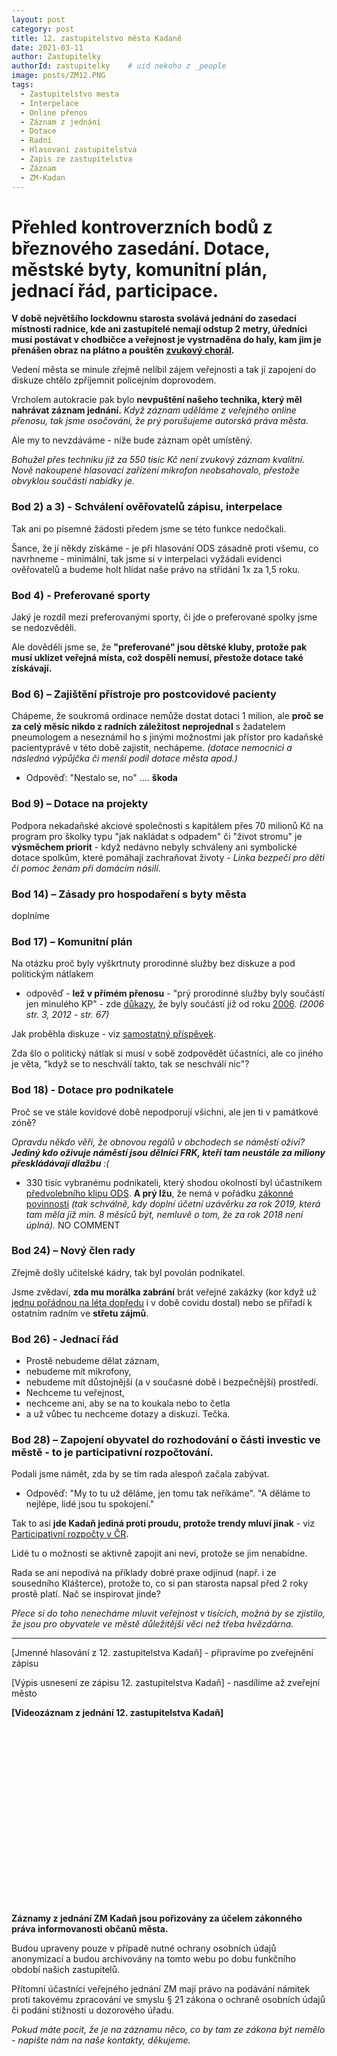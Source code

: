 ```yaml
---
layout: post
category: post
title: 12. zastupitelstvo města Kadaně
date: 2021-03-11
author: Zastupitelky
authorId: zastupitelky    # uid nekoho z _people
image: posts/ZM12.PNG
tags:
  - Zastupitelstvo mesta
  - Interpelace
  - Online přenos
  - Záznam z jednání
  - Dotace
  - Radní
  - Hlasovani zastupitelstva
  - Zapis ze zastupitelstva
  - Záznam 
  - ZM-Kadan
---
```



# Přehled kontroverzních bodů z březnového zasedání. Dotace, městské byty, komunitní plán, jednací řád, participace.

**V době největšího lockdownu starosta svolává jednání do zasedací místnosti radnice, kde ani zastupitelé nemají odstup 2 metry, úředníci musí postávat v chodbičce a veřejnost je vystrnaděna do haly, kam jim je přenášen obraz na plátno a pouštěn [zvukový chorál](https://drive.google.com/file/d/1Euv5X0l4EsXrOnoCoXfMmYGRZx7tY8U8/view?usp=sharing).**

Vedení města se minule zřejmě nelíbil zájem veřejnosti a tak jí zapojení do diskuze chtělo zpříjemnit policejním doprovodem.

Vrcholem autokracie pak bylo **nevpuštění našeho technika, který měl nahrávat záznam jednání.** 
*Když záznam uděláme z veřejného online přenosu, tak jsme osočováni, že prý porušujeme autorská práva města.* 

Ale my to nevzdáváme - níže bude záznam opět umístěný. 

*Bohužel přes techniku již za 550 tisíc Kč není zvukový záznam kvalitní. Nově nakoupené hlasovací zařízení mikrofon neobsahovalo, přestože obvyklou součástí nabídky je.* 

### Bod 2) a 3) - Schválení ověřovatelů zápisu, interpelace 
Tak ani po písemné žádosti předem jsme se této funkce nedočkali. 

Šance, že jí někdy získáme - je při hlasování ODS zásadně proti všemu, co navrhneme - minimální, tak jsme si v interpelaci vyžádali evidenci ověřovatelů a budeme holt hlídat naše právo na střídání 1x za 1,5 roku.

### Bod 4) - Preferované sporty
Jaký je rozdíl mezi preferovanými sporty, či jde o preferované spolky jsme se nedozvěděli.

Ale dověděli jsme se, že **"preferované" jsou dětské kluby, protože pak musí uklízet veřejná místa, což dospělí nemusí, přestože dotace také získávají.**

### Bod 6) – Zajištění přístroje pro postcovidové pacienty
Chápeme, že soukromá ordinace nemůže dostat dotaci 1 milion, ale **proč se za celý měsíc nikdo z radních záležitost neprojednal** 
s žadatelem pneumologem a neseznámil ho s jinými možnostmi jak přístor pro kadaňské pacientyprávě v této době zajistit, nechápeme.
*(dotace nemocnici a následná výpůjčka či menší podíl dotace města apod.)*

* Odpověď: "Nestalo se, no" .... **škoda**

### Bod 9) – Dotace na projekty
Podpora nekadaňské akciové společnosti s kapitálem přes 70 milionů Kč na program pro školky typu "jak nakládat s odpadem" či "život stromu" je **výsměchem priorit** - když nedávno nebyly schváleny ani symbolické dotace spolkům, které pomáhají zachraňovat životy - *Linka bezpečí pro děti či pomoc ženám při domácím násilí*.

### Bod 14) –  Zásady pro hospodaření s byty města
doplníme

### Bod 17) – Komunitní plán 
Na otázku proč byly vyškrtnuty prorodinné služby bez diskuze a pod politickým nátlakem
* odpověď - **lež v přímém přenosu** - "prý prorodinné služby byly součástí jen minulého KP" - zde [důkazy](https://drive.google.com/file/d/1m6r6d2edQHE5vNTXr8eXevUoVSBXO4q2/view?usp=sharing), že byly součástí již od roku [2006](https://drive.google.com/file/d/1d3SeutqMTueEnMWCbulHcrJIzgupn2-B/view?usp=sharing). *(2006 str. 3, 2012 - str. 67)*

Jak proběhla diskuze - viz [samostatný příspěvek](https://kadan.pirati.cz/aktuality/kp.html).

Zda šlo o politický nátlak si musí v sobě zodpovědět účastníci, ale co jiného je věta, "když se to neschválí takto, tak se neschválí nic"?

### Bod 18) - Dotace pro podnikatele
Proč se ve stále kovidové době nepodporují všichni, ale jen ti v památkové zóně?
  
*Opravdu někdo věří, že obnovou regálů v obchodech se náměstí oživí?**Jediný kdo oživuje náměstí jsou dělníci FRK, kteří tam neustále za miliony přeskládávají dlažbu** :(*
  
* 330 tisíc vybranému podnikateli, který shodou okolností byl účastníkem [předvolebního klipu ODS](https://drive.google.com/file/d/1qUDDWFeM2yOn3TbO1wFR2eQozcQVjOmp/view?usp=sharing). 
**A prý lžu**, že nemá v pořádku [zákonné povinnosti](https://or.justice.cz/ias/ui/vypis-sl-firma?subjektId=980897)
*(tak schválně, kdy doplní účetní uzávěrku za rok 2019, která tam měla již min. 8 měsíců být, nemluvě o tom, že za rok 2018 není úplná).*
NO COMMENT

### Bod 24)  – Nový člen rady
Zřejmě došly učitelské kádry, tak byl povolán podnikatel. 

Jsme zvědaví, **zda mu morálka zabrání** brát veřejné zakázky 
(kor když už [jednu pořádnou na léta dopředu](https://www.hlidacstatu.cz/verejnezakazky/zakazka/1D95E64332461ECCA526841E0030F43D?qs=icododavatel%3A25494228) i v době covidu dostal) nebo se přiřadí k ostatním radním ve **střetu zájmů**. 

### Bod 26) - Jednací řád 
* Prostě nebudeme dělat záznam, 
* nebudeme mít mikrofony, 
* nebudeme mít důstojnější (a v současné době i bezpečnější) prostředí.
* Nechceme tu veřejnost, 
* nechceme ani, aby se na to koukala nebo to četla 
* a už vůbec tu nechceme dotazy a diskuzi. Tečka.

### Bod 28) – Zapojení obyvatel do rozhodování o části investic ve městě - to je participativní rozpočtování.
Podali jsme námět, zda by se tím rada alespoň začala zabývat.

* Odpověď: "My to tu už děláme, jen tomu tak neříkáme".
"A děláme to nejlépe, lidé jsou tu spokojení."

Tak to asi **jde Kadaň jediná proti proudu, protože trendy mluví jinak** - viz [Participativní rozpočty v ČR](https://www.participativni-rozpocet.cz/participativni-rozpocty-cr/).

Lidé tu o možnosti se aktivně zapojit ani neví, protože se jim nenabídne. 

Rada se ani nepodívá na příklady dobré praxe odjinud (např. i ze sousedního Klášterce), protože to, co si pan starosta napsal před 2 roky prostě platí. Nač se inspirovat jinde?

*Přece si do toho nenecháme mluvit veřejnost v tisících, možná by se zjistilo, že jsou pro obyvatele ve městě důležitější věci než třeba hvězdárna.* 


----------------------------------


[Jmenné hlasování z 12. zastupitelstva Kadaň] - připravíme po zveřejnění zápisu

[Výpis usnesení ze zápisu 12. zastupitelstva Kadaň] - nasdílíme až zveřejní město

**[Videozáznam z jednání 12. zastupitelstva Kadaň]**
<script src="https://fast.wistia.com/embed/medias/fohtv3tcy1.jsonp" async></script><script src="https://fast.wistia.com/assets/external/E-v1.js" async></script><div class="wistia_responsive_padding" style="padding:56.25% 0 0 0;position:relative;"><div class="wistia_responsive_wrapper" style="height:100%;left:0;position:absolute;top:0;width:100%;"><div class="wistia_embed wistia_async_fohtv3tcy1 videoFoam=true" style="height:100%;position:relative;width:100%"><div class="wistia_swatch" style="height:100%;left:0;opacity:0;overflow:hidden;position:absolute;top:0;transition:opacity 200ms;width:100%;"><img src="https://fast.wistia.com/embed/medias/fohtv3tcy1/swatch" style="filter:blur(5px);height:100%;object-fit:contain;width:100%;" alt="" aria-hidden="true" onload="this.parentNode.style.opacity=1;" /></div></div></div></div> 



**Záznamy z jednání ZM Kadaň jsou pořizovány za účelem zákonného práva informovanosti občanů města.** 

Budou upraveny pouze v případě nutné ochrany osobních údajů anonymizací a budou archivovány na tomto webu po dobu funkčního období našich zastupitelů. 

Přítomní účastníci veřejného jednání ZM mají právo na podávání námitek proti takovému zpracování ve smyslu § 21 zákona o ochraně osobních údajů či podání stížnosti u dozorového úřadu.

*Pokud máte pocit, že je na záznamu něco, co by tam ze zákona být nemělo - napište nám na naše kontakty, děkujeme.*
